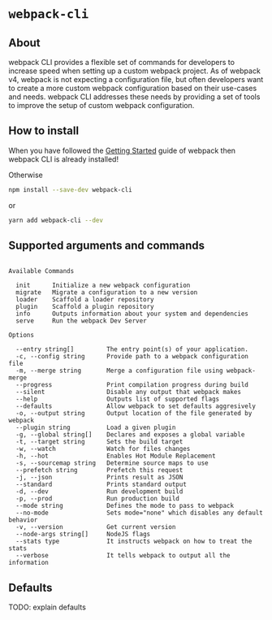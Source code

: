 # `webpack-cli`

## About

webpack CLI provides a flexible set of commands for developers to increase speed when setting up a custom webpack project. As of webpack v4, webpack is not expecting a configuration file, but often developers want to create a more custom webpack configuration based on their use-cases and needs. webpack CLI addresses these needs by providing a set of tools to improve the setup of custom webpack configuration.

## How to install

When you have followed the [Getting Started](https://webpack.js.org/guides/getting-started/) guide of webpack then webpack CLI is already installed!

Otherwise

```bash
npm install --save-dev webpack-cli
```

or

```bash
yarn add webpack-cli --dev
```

## Supported arguments and commands

```

Available Commands

  init      Initialize a new webpack configuration
  migrate   Migrate a configuration to a new version
  loader    Scaffold a loader repository
  plugin    Scaffold a plugin repository
  info      Outputs information about your system and dependencies
  serve     Run the webpack Dev Server

Options

  --entry string[]         The entry point(s) of your application.
  -c, --config string      Provide path to a webpack configuration file
  -m, --merge string       Merge a configuration file using webpack-merge
  --progress               Print compilation progress during build
  --silent                 Disable any output that webpack makes
  --help                   Outputs list of supported flags
  --defaults               Allow webpack to set defaults aggresively
  -o, --output string      Output location of the file generated by webpack
  --plugin string          Load a given plugin
  -g, --global string[]    Declares and exposes a global variable
  -t, --target string      Sets the build target
  -w, --watch              Watch for files changes
  -h, --hot                Enables Hot Module Replacement
  -s, --sourcemap string   Determine source maps to use
  --prefetch string        Prefetch this request
  -j, --json               Prints result as JSON
  --standard               Prints standard output
  -d, --dev                Run development build
  -p, --prod               Run production build
  --mode string            Defines the mode to pass to webpack
  --no-mode                Sets mode="none" which disables any default behavior
  -v, --version            Get current version
  --node-args string[]     NodeJS flags
  --stats type             It instructs webpack on how to treat the stats
  --verbose                It tells webpack to output all the information
```

## Defaults

TODO: explain defaults
